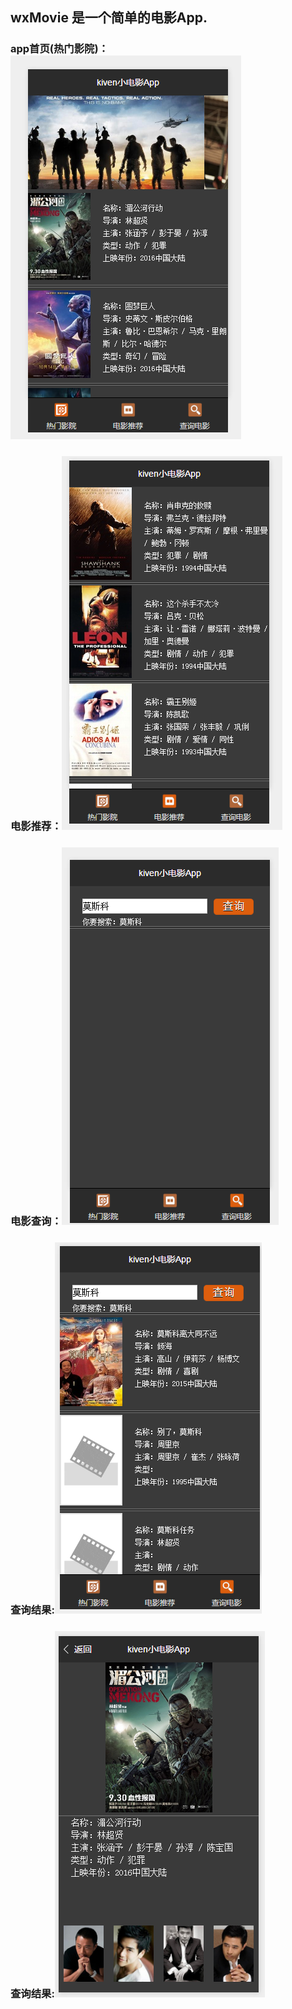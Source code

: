 ## wxMovie 是一个简单的电影App.
### app首页(热门影院)：![image](https://github.com/kiven666/wxMovie/raw/master/assets/img/movie.png)
### 电影推荐：![image](https://github.com/kiven666/wxMovie/raw/master/assets/img/hot.png)

### 电影查询：![image](https://github.com/kiven666/wxMovie/raw/master/assets/img/check.png)
### 查询结果:![image](https://github.com/kiven666/wxMovie/raw/master/assets/img/answer.png)
### 查询结果:![image](https://github.com/kiven666/wxMovie/raw/master/assets/img/detail.png)
